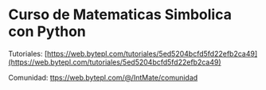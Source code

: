 # Curso de Matematicas Simbolica con Python

Tutoriales: [https://web.bytepl.com/tutoriales/5ed5204bcfd5fd22efb2ca49](https://web.bytepl.com/tutoriales/5ed5204bcfd5fd22efb2ca49)

Comunidad: [ttps://web.bytepl.com/@/IntMate/comunidad](https://web.bytepl.com/@/IntMate/comunidad)
